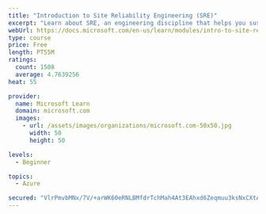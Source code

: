 ```yaml
---
title: "Introduction to Site Reliability Engineering (SRE)"
excerpt: "Learn about SRE, an engineering discipline that helps you sustainably achieve the appropriate level of reliability in your systems, services, and products."
webUrl: https://docs.microsoft.com/en-us/learn/modules/intro-to-site-reliability-engineering/
type: course
price: Free
length: PT55M
ratings:
  count: 1508
  average: 4.7639256
heat: 55

provider:
  name: Microsoft Learn
  domain: microsoft.com
  images:
    - url: /assets/images/organizations/microsoft.com-50x50.jpg
      width: 50
      height: 50

levels:
  - Beginner

topics:
  - Azure

secured: "VlrPmvbMNx/7V/+arWK60eRNLBMfdrTchMah4At3EAhxd6Zeqmuu3ksNxCXtAR9xNEuxj+jGOVuH+2y++NRANCHNlRNJPlKhv2WFpTprqC478kbNLmBFDI9vv/sP7NYQLbDREX70mTb1prVYkenbHSWM/mo+mLkVB6LfpCDwuUZzskecEx1gN4BLI4ZBvY0XFyFGi7rGF9zt6oWA5iphhzBNUWnGsguv4tyWZZuBGXapQqKJ8N5P1TcdLL7WMx8QBHaOt0Peqn/2VTqbMQ4An+KUtr1OQz/JG5FU/Jbwq79wed2sBOB9L23JX+TlZpGZQw7IJaZFp4DeTG/4q8bXmakVHo6Q1l0McAMw6HMCa3w2VhEjjZQnhSaICH1czIXCQinLqg3SS1KQ45O4R+gZGmeBNGFnLnQeZioP77kXn4s=;T0LyCcYbaEX7PxaYiXA5rQ=="
---
```


